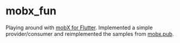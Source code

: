 # mobx_fun
Playing around with [mobX for Flutter](https://pub.dev/packages/flutter_mobx). Implemented a simple provider/consumer and reimplemented the samples from [mobx.pub](https://mobx.pub).